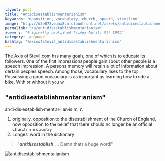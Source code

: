 ```yaml
---
layout: post
title: "Antidisestablishmentarianism"
keywords: "opposition, vocabulary, church, speech, stevilcom"
image: "http://d3e878vmunx8cm.cloudfront.net/assets/antidisestablishmentarianism.jpg"
permalink: "/p/antidisestablishmentarianism"
summary: "Originally published Friday April, 8th 2005"
category: language
hashtag: "#axisofstevil_antidisestablishmentarianism"
---
```


[id_1]: http://d3e878vmunx8cm.cloudfront.net/assets/antidisestablishmentarianism.jpg "antidisestablishmentarianism"
The [Axis of Stevil.com](/ "Axis of Stevil.com") has many goals, one of which is to educate its followers. One of the first impressions people gain about other people is a speech impression. A persons memory will retain a lot of information about certain peoples speech. Among those, vocabulary rises to the top. Possessing a good vocabulary is as important as learning how to ride a bike. With or without it you w

## "antidisestablishmentarianism" ##

an·ti·dis·es·tab·lish·ment·ar·i·an·is·m; n.

1. originally, opposition to the disestablishment of the Church of England, now opposition to the belief that there should no longer be an official church in a country
2.    Longest word in the dictionary
 
> "***antidisestablish***. . . Damn thats a huge word!"

![antidisestablishmentarianism][id_1]
